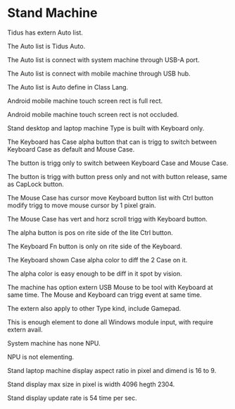 # Stand Machine

Tidus has extern Auto list.

The Auto list is Tidus Auto.

The Auto list is connect with system machine through USB-A port.

The Auto list is connect with mobile machine through USB hub.

The Auto list is Auto define in Class Lang.

Android mobile machine touch screen rect is full rect.

Android mobile machine touch screen rect is not occluded.

Stand desktop and laptop machine Type is built with Keyboard only.

The Keyboard has Case alpha button that can is trigg to switch between
Keyboard Case as default and Mouse Case.

The button is trigg only to switch between Keyboard Case and Mouse Case.

The button is trigg with button press only and not with button release,
same as CapLock button.

The Mouse Case has cursor move Keyboard button list with
Ctrl button modify trigg to move mouse cursor by 1 pixel grain.

The Mouse Case has vert and horz scroll trigg with Keyboard button.

The alpha button is pos on rite side of the lite Ctrl button.

The Keyboard Fn button is only on rite side of the Keyboard.

The Keyboard shown Case alpha color to diff the 2 Case on it.

The alpha color is easy enough to be diff in it spot by vision.

The machine has option extern USB Mouse to be tool with Keyboard at same time.
The Mouse and Keyboard can trigg event at same time.

The extern also apply to other Type kind, include Gamepad.

This is enough element to done all Windows module input, with require extern avail.

System machine has none NPU.

NPU is not elementing.

Stand laptop machine display aspect ratio in pixel and dimend is 16 to 9.

Stand display max size in pixel is width 4096 hegth 2304.

Stand display update rate is 54 time per sec.